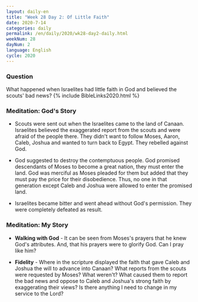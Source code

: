```yaml
---
layout: daily-en
title: "Week 28 Day 2: Of Little Faith"
date: 2020-7-14 
categories: daily
permalink: /en/daily/2020/wk28-day2-daily.html
weekNum: 28
dayNum: 2
language: English
cycle: 2020
---
```

### Question     
What happened when Israelites had little faith in God and believed the scouts' bad news?
{% include BibleLinks2020.html %} 

### Meditation: God's Story   
+ Scouts were sent out when the Israelites came to the land of Canaan. Israelites believed the exaggerated report from the scouts and were afraid of the people there. They didn't want to follow Moses, Aaron, Caleb, Joshua and wanted to turn back to Egypt. They rebelled against God. 

+ God suggested to destroy the contemptuous people. God promised descendants of Moses to become a great nation, they must enter the land. God was merciful as Moses pleaded for them but added that they must pay the price for their disobedience. Thus, no one in that generation except Caleb and Joshua were allowed to enter the promised land. 

+ Israelites became bitter and went ahead without God's permission. They were completely defeated as result. 

### Meditation: My Story   
+ **Walking with God** - It can be seen from Moses's prayers that he knew God's attributes. And, that his prayers were to glorify God. Can I pray like him? 

+ **Fidelity** - Where in the scripture displayed the faith that gave Caleb and Joshua the will to advance into Canaan? What reports from the scouts were requested by Moses? What weren't? What caused them to report the bad news and oppose to Caleb and Joshua's strong faith by exaggerating their views? Is there anything I need to change in my service to the Lord? 
